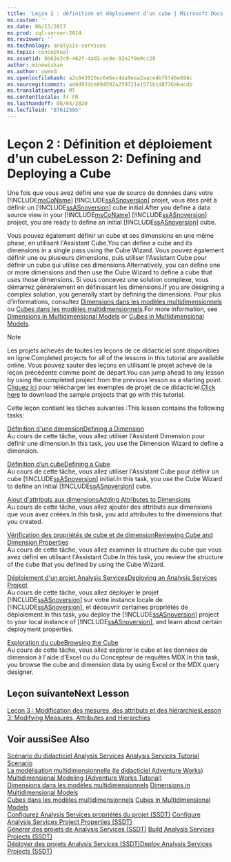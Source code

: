 ```yaml
---
title: 'Leçon 2 : définition et déploiement d’un cube | Microsoft Docs'
ms.custom: ''
ms.date: 06/13/2017
ms.prod: sql-server-2014
ms.reviewer: ''
ms.technology: analysis-services
ms.topic: conceptual
ms.assetid: bb62e3c9-462f-4ad2-ac8e-92e2f9e9cc28
author: minewiskan
ms.author: owend
ms.openlocfilehash: a2c043920ac646ec4da9eaa2aace4bf6f48e694c
ms.sourcegitcommit: ad4d92dce894592a259721a1571b1d8736abacdb
ms.translationtype: MT
ms.contentlocale: fr-FR
ms.lasthandoff: 08/04/2020
ms.locfileid: "87612595"
---
```

# <a name="lesson-2-defining-and-deploying-a-cube"></a><span data-ttu-id="42eed-102">Leçon 2 : Définition et déploiement d'un cube</span><span class="sxs-lookup"><span data-stu-id="42eed-102">Lesson 2: Defining and Deploying a Cube</span></span>
  <span data-ttu-id="42eed-103">Une fois que vous avez défini une vue de source de données dans votre [!INCLUDE[msCoName](../includes/msconame-md.md)] [!INCLUDE[ssASnoversion](../includes/ssasnoversion-md.md)] projet, vous êtes prêt à définir un [!INCLUDE[ssASnoversion](../includes/ssasnoversion-md.md)] cube initial.</span><span class="sxs-lookup"><span data-stu-id="42eed-103">After you define a data source view in your [!INCLUDE[msCoName](../includes/msconame-md.md)] [!INCLUDE[ssASnoversion](../includes/ssasnoversion-md.md)] project, you are ready to define an initial [!INCLUDE[ssASnoversion](../includes/ssasnoversion-md.md)] cube.</span></span>  
  
 <span data-ttu-id="42eed-104">Vous pouvez également définir un cube et ses dimensions en une même phase, en utilisant l'Assistant Cube.</span><span class="sxs-lookup"><span data-stu-id="42eed-104">You can define a cube and its dimensions in a single pass using the Cube Wizard.</span></span> <span data-ttu-id="42eed-105">Vous pouvez également définir une ou plusieurs dimensions, puis utiliser l'Assistant Cube pour définir un cube qui utilise ces dimensions.</span><span class="sxs-lookup"><span data-stu-id="42eed-105">Alternatively, you can define one or more dimensions and then use the Cube Wizard to define a cube that uses those dimensions.</span></span> <span data-ttu-id="42eed-106">Si vous concevez une solution complexe, vous démarrez généralement en définissant les dimensions.</span><span class="sxs-lookup"><span data-stu-id="42eed-106">If you are designing a complex solution, you generally start by defining the dimensions.</span></span> <span data-ttu-id="42eed-107">Pour plus d’informations, consultez [Dimensions dans les modèles multidimensionnels](multidimensional-models/dimensions-in-multidimensional-models.md) ou [Cubes dans les modèles multidimensionnels](multidimensional-models/cubes-in-multidimensional-models.md).</span><span class="sxs-lookup"><span data-stu-id="42eed-107">For more information, see [Dimensions in Multidimensional Models](multidimensional-models/dimensions-in-multidimensional-models.md) or [Cubes in Multidimensional Models](multidimensional-models/cubes-in-multidimensional-models.md).</span></span>  
  
> [!NOTE]  
>  <span data-ttu-id="42eed-108">Les projets achevés de toutes les leçons de ce didacticiel sont disponibles en ligne.</span><span class="sxs-lookup"><span data-stu-id="42eed-108">Completed projects for all of the lessons in this tutorial are available online.</span></span> <span data-ttu-id="42eed-109">Vous pouvez sauter des leçons en utilisant le projet achevé de la leçon précédente comme point de départ.</span><span class="sxs-lookup"><span data-stu-id="42eed-109">You can jump ahead to any lesson by using the completed project from the previous lesson as a starting point.</span></span> <span data-ttu-id="42eed-110">[Cliquez ici](https://go.microsoft.com/fwlink/?LinkID=221866) pour télécharger les exemples de projet de ce didacticiel.</span><span class="sxs-lookup"><span data-stu-id="42eed-110">[Click here](https://go.microsoft.com/fwlink/?LinkID=221866) to download the sample projects that go with this tutorial.</span></span>  
  
 <span data-ttu-id="42eed-111">Cette leçon contient les tâches suivantes :</span><span class="sxs-lookup"><span data-stu-id="42eed-111">This lesson contains the following tasks:</span></span>  
  
 [<span data-ttu-id="42eed-112">Définition d'une dimension</span><span class="sxs-lookup"><span data-stu-id="42eed-112">Defining a Dimension</span></span>](lesson-2-1-defining-a-dimension.md)  
 <span data-ttu-id="42eed-113">Au cours de cette tâche, vous allez utiliser l'Assistant Dimension pour définir une dimension.</span><span class="sxs-lookup"><span data-stu-id="42eed-113">In this task, you use the Dimension Wizard to define a dimension.</span></span>  
  
 [<span data-ttu-id="42eed-114">Définition d’un cube</span><span class="sxs-lookup"><span data-stu-id="42eed-114">Defining a Cube</span></span>](lesson-2-2-defining-a-cube.md)  
 <span data-ttu-id="42eed-115">Au cours de cette tâche, vous allez utiliser l'Assistant Cube pour définir un cube [!INCLUDE[ssASnoversion](../includes/ssasnoversion-md.md)] initial.</span><span class="sxs-lookup"><span data-stu-id="42eed-115">In this task, you use the Cube Wizard to define an initial [!INCLUDE[ssASnoversion](../includes/ssasnoversion-md.md)] cube.</span></span>  
  
 [<span data-ttu-id="42eed-116">Ajout d'attributs aux dimensions</span><span class="sxs-lookup"><span data-stu-id="42eed-116">Adding Attributes to Dimensions</span></span>](lesson-2-3-adding-attributes-to-dimensions.md)  
 <span data-ttu-id="42eed-117">Au cours de cette tâche, vous allez ajouter des attributs aux dimensions que vous avez créées.</span><span class="sxs-lookup"><span data-stu-id="42eed-117">In this task, you add attributes to the dimensions that you created.</span></span>  
  
 [<span data-ttu-id="42eed-118">Vérification des propriétés de cube et de dimension</span><span class="sxs-lookup"><span data-stu-id="42eed-118">Reviewing Cube and Dimension Properties</span></span>](lesson-2-4-reviewing-cube-and-dimension-properties.md)  
 <span data-ttu-id="42eed-119">Au cours de cette tâche, vous allez examiner la structure du cube que vous avez défini en utilisant l'Assistant Cube.</span><span class="sxs-lookup"><span data-stu-id="42eed-119">In this task, you review the structure of the cube that you defined by using the Cube Wizard.</span></span>  
  
 [<span data-ttu-id="42eed-120">Déploiement d'un projet Analysis Services</span><span class="sxs-lookup"><span data-stu-id="42eed-120">Deploying an Analysis Services Project</span></span>](lesson-2-5-deploying-an-analysis-services-project.md)  
 <span data-ttu-id="42eed-121">Au cours de cette tâche, vous allez déployer le projet [!INCLUDE[ssASnoversion](../includes/ssasnoversion-md.md)] sur votre instance locale de [!INCLUDE[ssASnoversion](../includes/ssasnoversion-md.md)], et découvrir certaines propriétés de déploiement.</span><span class="sxs-lookup"><span data-stu-id="42eed-121">In this task, you deploy the [!INCLUDE[ssASnoversion](../includes/ssasnoversion-md.md)] project to your local instance of [!INCLUDE[ssASnoversion](../includes/ssasnoversion-md.md)], and learn about certain deployment properties.</span></span>  
  
 [<span data-ttu-id="42eed-122">Exploration du cube</span><span class="sxs-lookup"><span data-stu-id="42eed-122">Browsing the Cube</span></span>](lesson-2-6-browsing-the-cube.md)  
 <span data-ttu-id="42eed-123">Au cours de cette tâche, vous allez explorer le cube et les données de dimension à l'aide d'Excel ou du Concepteur de requêtes MDX.</span><span class="sxs-lookup"><span data-stu-id="42eed-123">In this task, you browse the cube and dimension data by using Excel or the MDX query designer.</span></span>  
  
## <a name="next-lesson"></a><span data-ttu-id="42eed-124">Leçon suivante</span><span class="sxs-lookup"><span data-stu-id="42eed-124">Next Lesson</span></span>  
 [<span data-ttu-id="42eed-125">Leçon 3 : Modification des mesures, des attributs et des hiérarchies</span><span class="sxs-lookup"><span data-stu-id="42eed-125">Lesson 3: Modifying Measures, Attributes and Hierarchies</span></span>](lesson-3-modifying-measures-attributes-and-hierarchies.md)  
  
## <a name="see-also"></a><span data-ttu-id="42eed-126">Voir aussi</span><span class="sxs-lookup"><span data-stu-id="42eed-126">See Also</span></span>  
 <span data-ttu-id="42eed-127">[Scénario du didacticiel Analysis Services](analysis-services-tutorial-scenario.md) </span><span class="sxs-lookup"><span data-stu-id="42eed-127">[Analysis Services Tutorial Scenario](analysis-services-tutorial-scenario.md) </span></span>  
 <span data-ttu-id="42eed-128">[La modélisation multidimensionnelle &#40;le didacticiel Adventure Works&#41;](multidimensional-modeling-adventure-works-tutorial.md) </span><span class="sxs-lookup"><span data-stu-id="42eed-128">[Multidimensional Modeling &#40;Adventure Works Tutorial&#41;](multidimensional-modeling-adventure-works-tutorial.md) </span></span>  
 <span data-ttu-id="42eed-129">[Dimensions dans les modèles multidimensionnels](multidimensional-models/dimensions-in-multidimensional-models.md) </span><span class="sxs-lookup"><span data-stu-id="42eed-129">[Dimensions in Multidimensional Models](multidimensional-models/dimensions-in-multidimensional-models.md) </span></span>  
 <span data-ttu-id="42eed-130">[Cubes dans les modèles multidimensionnels](multidimensional-models/cubes-in-multidimensional-models.md) </span><span class="sxs-lookup"><span data-stu-id="42eed-130">[Cubes in Multidimensional Models](multidimensional-models/cubes-in-multidimensional-models.md) </span></span>  
 <span data-ttu-id="42eed-131">[Configurez Analysis Services propriétés du projet &#40;SSDT&#41;](multidimensional-models/configure-analysis-services-project-properties-ssdt.md) </span><span class="sxs-lookup"><span data-stu-id="42eed-131">[Configure Analysis Services Project Properties &#40;SSDT&#41;](multidimensional-models/configure-analysis-services-project-properties-ssdt.md) </span></span>  
 <span data-ttu-id="42eed-132">[Générer des projets de Analysis Services &#40;SSDT&#41;](multidimensional-models/build-analysis-services-projects-ssdt.md) </span><span class="sxs-lookup"><span data-stu-id="42eed-132">[Build Analysis Services Projects &#40;SSDT&#41;](multidimensional-models/build-analysis-services-projects-ssdt.md) </span></span>  
 [<span data-ttu-id="42eed-133">Déployer des projets Analysis Services &#40;SSDT&#41;</span><span class="sxs-lookup"><span data-stu-id="42eed-133">Deploy Analysis Services Projects &#40;SSDT&#41;</span></span>](multidimensional-models/deploy-analysis-services-projects-ssdt.md)  
  
  
